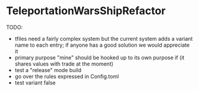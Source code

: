 # TeleportationWarsShipRefactor


TODO:
- tfiles need a fairly complex system but the current system adds a variant name to each entry; if anyone has a good solution we would appreciate it
- primary purpose "mine" should be hooked up to its own purpose if (it shares values with trade at the moment)
- test a "release" mode build 
- go over the rules expressed in Config.toml
- test variant false
